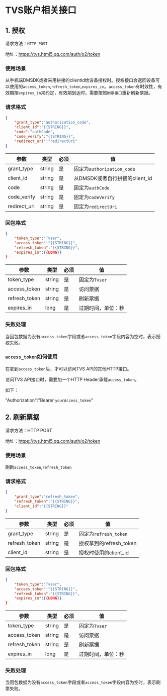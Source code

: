 
# TVS账户相关接口

## 1. 授权

请求方法：`HTTP POST`

地址：https://tvs.html5.qq.com/auth/o2/token

### 使用场景
从手机端DMSDK或者采用拼接的clientId给设备授权时。授权接口会返回设备可以使用的`access_token`,`refresh_token`,`expires_in`。`access_token`有时效性，有效期按`expires_in`来约定，有效期到达时，需要按照`刷票接口`重新刷新票据。

### 请求格式

```json
{
	"grant_type":"authorization_code",
	"client_id":"{{STRING}}",
	"code":"authCode",
	"code_verify":"{{STRING}}",
	"redirect_uri":"redirectUri"
}
```

参数|类型|必须|值
-|-|-|-
grant_type|string|是|固定为`authorization_code`
client_id|string|是|从DMSDK或者自行拼接的client_id
code|string|是|固定为`authCode`
code_verify|string|是|固定为`codeVerify`
redirect_uri|string|是|固定为`redirectUri`


### 回包格式
```json
{
	"token_type":"Tvser",
	"access_token":"{{STRING}}",
	"refresh_token":"{{STRING}}",
	"expires_in":{{LONG}}
}
```

参数|类型|必须|值
-|-|-|-
token_type|string|是|固定为`Tvser`
access_token|string|是|访问票据
refresh_token|string|是|刷新票据
expires_in|long|是|过期时间，单位：秒

### 失败处理

当回包数据为没有`access_token`字段或者`access_token`字段内容为空时，表示授权失败。

### `access_token`如何使用

在拿到`access_token`后，才可以访问TVS API的其他HTTP接口。

访问TVS API接口时，需要加一个HTTP Header承载`access_token`。

如下：

"Authorization":"Bearer `yourAccess_token`"


## 2. 刷新票据

请求方法：HTTP POST

地址：https://tvs.html5.qq.com/auth/o2/token

### 使用场景

刷新`access_token`,`refresh_token`

### 请求格式

```json
{
	"grant_type":"refresh_token",
	"refresh_token":"{{STRING}}",
	"client_id":"{{STRING}}"
}
```

参数|类型|必须|值
-|-|-|-
grant_type|string|是|固定为`refresh_token`
refresh_token|string|是|授权拿到的refresh_token
client_id|string|是|授权时使用的client_id



### 回包格式
```json
{
	"token_type":"Tvser",
	"access_token":"{{STRING}}",
	"refresh_token":"{{STRING}}",
	"expires_in":{{LONG}}
}
```
参数|类型|必须|值
-|-|-|-
token_type|string|是|固定为`Tvser`
access_token|string|是|访问票据
refresh_token|string|是|刷新票据
expires_in|long|是|过期时间，单位：秒

### 失败处理

当回包数据为没有`access_token`字段或者`access_token`字段内容为空时，表示刷票失败。



